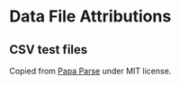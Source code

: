 # Data File Attributions

## CSV test files

Copied from [Papa Parse](https://github.com/mholt/PapaParse) under MIT license.
